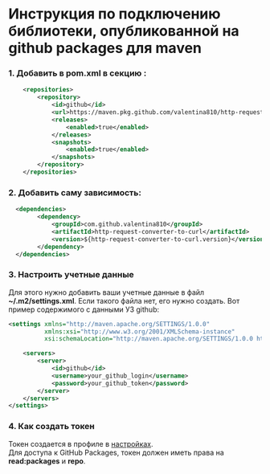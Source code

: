 # Инструкция по подключению библиотеки, опубликованной на github packages для maven
### 1. Добавить в pom.xml в секцию <repositories>:
```xml
    <repositories>
        <repository>
            <id>github</id>
            <url>https://maven.pkg.github.com/valentina810/http-request-converter-to-curl</url>
            <releases>
                <enabled>true</enabled>
            </releases>
            <snapshots>
                <enabled>true</enabled>
            </snapshots>
        </repository>
    </repositories>
```
### 2. Добавить саму зависимость:
```xml
  <dependencies>
        <dependency>
            <groupId>com.github.valentina810</groupId>
            <artifactId>http-request-converter-to-curl</artifactId>
            <version>${http-request-converter-to-curl.version}</version>
        </dependency>
  </dependencies>
```
### 3. Настроить учетные данные
Для этого  нужно добавить ваши учетные данные в файл **~/.m2/settings.xml**. Если такого файла нет, его нужно создать. Вот пример содержимого с данными УЗ github:
```xml
<settings xmlns="http://maven.apache.org/SETTINGS/1.0.0"
          xmlns:xsi="http://www.w3.org/2001/XMLSchema-instance"
          xsi:schemaLocation="http://maven.apache.org/SETTINGS/1.0.0 https://maven.apache.org/xsd/settings-1.0.0.xsd">

    <servers>
        <server>
            <id>github</id>
            <username>your_github_login</username>
            <password>your_github_token</password>
        </server>
    </servers>
</settings>
```
### 4. Как создать токен
Токен создается в профиле в [настройках](https://github.com/settings/tokens).  
Для доступа к GitHub Packages, токен должен иметь права на **read:packages** и **repo**.
